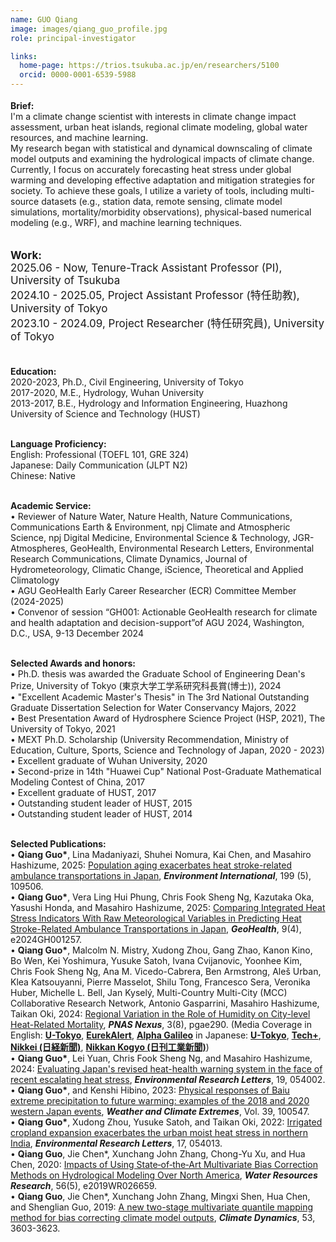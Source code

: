 ```yaml
---
name: GUO Qiang
image: images/qiang_guo_profile.jpg
role: principal-investigator

links:
  home-page: https://trios.tsukuba.ac.jp/en/researchers/5100
  orcid: 0000-0001-6539-5988
---
```

<p style="font-size: 18px; font-weight: normal;">
  
<b>Brief:</b><br>
I'm a climate change scientist with interests in climate change impact assessment, urban heat islands, regional climate modeling, global water resources, and machine learning.<br>
My research began with statistical and dynamical downscaling of climate model outputs and examining the hydrological impacts of climate change. Currently, I focus on accurately forecasting heat stress under global warming and developing effective adaptation and mitigation strategies for society. To achieve these goals, I utilize a variety of tools, including multi-source datasets (e.g., station data, remote sensing, climate model simulations, mortality/morbidity observations), physical-based numerical modeling (e.g., WRF), and machine learning techniques.<br><br>

</p>

<p style="font-size: 17px; font-weight: normal;">
<b>Work:</b><br>
2025.06 - Now, Tenure-Track Assistant Professor (PI), University of Tsukuba<br>
2024.10 - 2025.05, Project Assistant Professor (特任助教), University of Tokyo<br>
2023.10 - 2024.09, Project Researcher (特任研究員), University of Tokyo<br><br>

<b>Education:</b><br>
2020-2023, Ph.D., Civil Engineering, University of Tokyo<br>
2017-2020, M.E., Hydrology, Wuhan University<br>
2013-2017, B.E., Hydrology and Information Engineering, Huazhong University of Science and Technology (HUST)<br><br>

<b>Language Proficiency:</b><br>
English: Professional (TOEFL 101, GRE 324)<br>
Japanese: Daily Communication (JLPT N2)<br>
Chinese: Native<br><br>

<b>Academic Service:</b><br>
• Reviewer of Nature Water, Nature Health, Nature Communications, Communications Earth & Environment, npj Climate and Atmospheric Science, npj Digital Medicine, Environmental Science & Technology, JGR-Atmospheres, GeoHealth, Environmental Research Letters, Environmental Research Communications, Climate Dynamics, Journal of Hydrometeorology, Climatic Change, iScience, Theoretical and Applied Climatology<br>
• AGU GeoHealth Early Career Researcher (ECR) Committee Member (2024-2025)<br>
• Convenor of session “GH001: Actionable GeoHealth research for climate and health adaptation and decision-support”of AGU 2024, Washington, D.C., USA, 9-13 December 2024<br><br>

<b>Selected Awards and honors:</b><br>
• Ph.D. thesis was awarded the Graduate School of Engineering Dean's Prize, University of Tokyo (東京大学工学系研究科長賞(博士)), 2024<br>
• "Excellent Academic Master's Thesis" in The 3rd National Outstanding Graduate Dissertation Selection for Water Conservancy Majors, 2022<br>
• Best Presentation Award of Hydrosphere Science Project (HSP, 2021), The University of Tokyo, 2021<br>
• MEXT Ph.D. Scholarship (University Recommendation, Ministry of Education, Culture, Sports, Science and Technology of Japan, 2020 - 2023)<br>
• Excellent graduate of Wuhan University, 2020<br>
• Second-prize in 14th "Huawei Cup" National Post-Graduate Mathematical Modeling Contest of China, 2017<br>
• Excellent graduate of HUST, 2017<br>
• Outstanding student leader of HUST, 2015<br>
• Outstanding student leader of HUST, 2014<br><br>

<b>Selected Publications:</b><br>
• <b>Qiang Guo*</b>, Lina Madaniyazi, Shuhei Nomura, Kai Chen, and Masahiro Hashizume, 2025: <a href="https://doi.org/10.1016/j.envint.2025.109506" target="_blank">Population aging exacerbates heat stroke-related ambulance transportations in Japan</a>, <b><i>Environment International</i></b>, 199 (5), 109506.<br>
• <b>Qiang Guo*</b>, Vera Ling Hui Phung, Chris Fook Sheng Ng, Kazutaka Oka, Yasushi Honda, and Masahiro Hashizume, 2025: <a href="https://agupubs.onlinelibrary.wiley.com/doi/full/10.1029/2024GH001257" target="_blank">Comparing Integrated Heat Stress Indicators With Raw Meteorological Variables in Predicting Heat Stroke-Related Ambulance Transportations in Japan</a>, <b><i>GeoHealth</i></b>, 9(4), e2024GH001257.<br>
• <b>Qiang Guo*</b>, Malcolm N. Mistry, Xudong Zhou, Gang Zhao, Kanon Kino, Bo Wen, Kei Yoshimura, Yusuke Satoh, Ivana Cvijanovic, Yoonhee Kim, Chris Fook Sheng Ng, Ana M. Vicedo-Cabrera, Ben Armstrong, Aleš Urban, Klea Katsouyanni, Pierre Masselot, Shilu Tong, Francesco Sera, Veronika Huber, Michelle L. Bell, Jan Kyselý, Multi-Country Multi-City (MCC) Collaborative Research Network, Antonio Gasparrini, Masahiro Hashizume, Taikan Oki, 2024: <a href="https://doi.org/10.1093/pnasnexus/pgae290" target="_blank">Regional Variation in the Role of Humidity on City-level Heat-Related Mortality</a>, <b><i>PNAS Nexus</i></b>, 3(8), pgae290. (Media Coverage in English: <a href="https://www.u-tokyo.ac.jp/focus/en/press/z0508_00369.html" target="_blank"><b>U-Tokyo</b></a>, 
                                                      <a href="https://www.eurekalert.org/news-releases/1055190" target="_blank"><b>EurekAlert</b></a>, 
                                                      <a href="https://www.alphagalileo.org/en-gb/Item-Display/ItemId/249100?returnurl=https://www.alphagalileo.org/en-gb/Item-Display/ItemId/249100" target="_blank"><b>Alpha Galileo</b></a>
                    in Japanese: <a href="https://www.u-tokyo.ac.jp/content/400245665.pdf" target="_blank"><b>U-Tokyo</b></a>, 
                                                    <a href="https://news.mynavi.jp/techplus/article/20240821-3009266/" target="_blank"><b>Tech+</b></a>,
                                                    <a href="https://www.nikkei.com/article/DGXZQOSG18BEA0Y4A910C2000000/" target="_blank"><b>Nikkei (日経新聞)</b></a>, 
						    <a href="https://www.nikkan.co.jp/articles/view/00721747" target="_blank"><b>Nikkan Kogyo (⽇刊⼯業新聞)</b></a>) <br>
• <b>Qiang Guo*</b>, Lei Yuan, Chris Fook Sheng Ng, and Masahiro Hashizume, 2024: <a href="https://iopscience.iop.org/article/10.1088/1748-9326/ad3a81" target="_blank">Evaluating Japan's revised heat-health warning system in the face of recent escalating heat stress</a>, <b><i>Environmental Research Letters</i></b>, 19, 054002.<br>
• <b>Qiang Guo*</b>, and Kenshi Hibino, 2023: <a href="https://doi.org/10.1016/j.wace.2022.100547" target="_blank">Physical responses of Baiu extreme precipitation to future warming: examples of the 2018 and 2020 western Japan events</a>, <b><i>Weather and Climate Extremes</i></b>, Vol. 39, 100547.<br>
• <b>Qiang Guo*</b>, Xudong Zhou, Yusuke Satoh, and Taikan Oki, 2022: <a href="https://doi.org/10.1088/1748-9326/ac64b6" target="_blank">Irrigated cropland expansion exacerbates the urban moist heat stress in northern India</a>, <b><i>Environmental Research Letters</i></b>, 17, 054013.<br>
• <b>Qiang Guo</b>, Jie Chen*, Xunchang John Zhang, Chong-Yu Xu, and Hua Chen, 2020: <a href="https://doi.org/10.1029/2019WR026659" target="_blank">Impacts of Using State‐of‐the‐Art Multivariate Bias Correction Methods on Hydrological Modeling Over North America</a>, <b><i>Water Resources Research</i></b>, 56(5), e2019WR026659.<br>
• <b>Qiang Guo</b>, Jie Chen*, Xunchang John Zhang, Mingxi Shen, Hua Chen, and Shenglian Guo, 2019: <a href="https://doi.org/10.1007/s00382-019-04729-w" target="_blank">A new two-stage multivariate quantile mapping method for bias correcting climate model outputs</a>, <b><i>Climate Dynamics</i></b>, 53, 3603-3623.<br>


</p>
